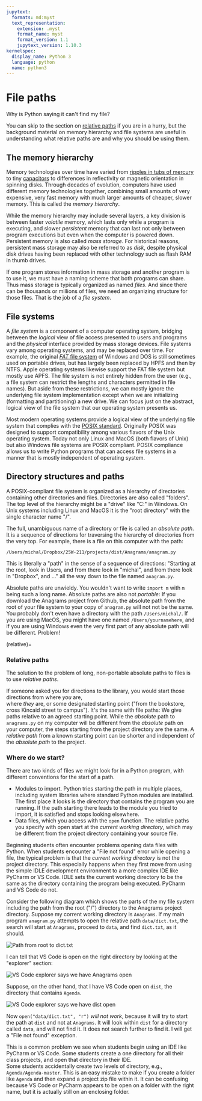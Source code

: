 ```yaml
---
jupytext:
  formats: md:myst
  text_representation:
    extension: .myst
    format_name: myst
    format_version: 1.1
    jupytext_version: 1.10.3
kernelspec:
  display_name: Python 3
  language: python
  name: python3
---
```


# File paths

Why is Python saying it can't find my file? 

You can skip to the section on [relative paths](#relative) if you 
are in a hurry, but the background material on memory hierarchy and 
file systems are useful in understanding what relative paths are and 
why you should be using them. 

## The memory hierarchy

Memory technologies over time have varied from
[ripples in tubs of mercury](
https://en.wikipedia.org/wiki/Delay-line_memory
)
to tiny [capacitors](
https://en.wikipedia.org/wiki/Dynamic_random-access_memory
)
to differences in reflectivity or magnetic orientation in spinning 
disks.  Through decades of evolution, computers have used different 
memory technologies together, combining small amounts of very 
expensive, very fast memory with much larger amounts of cheaper, 
slower memory. This is called the _memory hierarchy_. 

While the memory hierarchy may include several layers, a key 
division is between faster _volatile_ memory, which lasts only while 
a program is executing, and slower _persistent_ memory that can last 
not only between program executions but even when the computer is 
powered down. Persistent memory is also called _mass storage_.  For 
historical reasons, persistent mass storage may also be referred to 
as _disk_, despite physical disk drives having been replaced with 
other technology such as flash RAM in thumb drives. 

If one program stores information in mass storage and another 
program is to use it, we must have a naming scheme that 
both programs can share.  Thus mass storage is typically organized 
as named _files_.  And since there can be thousands or millions of 
files, we need an organizing structure for those files.  That is the 
job of a _file system_. 

## File systems

A _file system_ is a component of a computer operating system, 
bridging between the _logical_ view of file access presented to 
users and programs and the _physical_ interface provided by mass 
storage devices.  File systems vary among operating systems, and may 
be replaced over time.  For example, the original
[_FAT_ file system](
https://learn.microsoft.com/en-us/troubleshoot/windows-client/backup-and-storage/fat-hpfs-and-ntfs-file-systems
) of Windows and DOS is still sometimes used on portable drives, but
has largely been replaced by HPFS and then by NTFS.  Apple operating 
systems likewise support the FAT file system but mostly use APFS. 
The file system is not entirely hidden from the user (e.g.,
a file system
can restrict the lengths and characters permitted in file names).
But aside from these restrictions, we can mostly ignore the underlying 
file system implementation except when we are initializing 
(formatting and partitioning) a new drive.  We can focus just on
the abstract, logical view of the file system that our operating 
system presents us. 

Most modern operating systems provide a logical view of the 
underlying file system that complies with the
[POSIX standard](https://en.wikipedia.org/wiki/POSIX).
Originally POSIX was designed to support compatibility among 
various flavors of the Unix operating system.  Today not only Linux 
and MacOS (both flavors of Unix) but also Windows file systems are 
POSIX compliant.  POSIX compliance allows us to write Python 
programs that can access file systems in a manner that is mostly 
independent of operating system.  

## Directory structures and paths

A POSIX-compliant file system is organized as a hierarchy of 
directories containing other directories and files.  Directories are
also called "folders". The top level 
of the hierarchy might be a "drive" like "C:" in Windows. On Unix 
systems including Linux and MacOS it is the "root directory" with the
single character name "/".  

The full, unambiguous name of a directory or file is called an
_absolute path_.
It is a sequence of directions for traversing the 
hierarchy of directories from the very top.  For example, there is a 
file on this computer with the path: 
```shell
/Users/michal/Dropbox/25W-211/projects/dist/Anagrams/anagram.py
```
This is literally a "path" in the sense of a sequence of directions: 
"Starting at the root, look in Users, and from there look in 
"michal", and from there look in "Dropbox", and ..." all the way 
down to the file named `anagram.py`.

Absolute paths are unwieldy.  You wouldn't want to write `import m`
with `m` being such a long name.  Absolute paths are also
not _portable_: 
If you 
download the Anagrams project from Github, the absolute path from 
the root of your file system to your copy of `anagram.py` will not
not be the same.  You probably don't even have a directory with the 
path `/Users/michal/`.  If you are using MacOS, you might have one 
named `/Users/yournamehere`, and if you are using Windows even the 
very first part of any absolute path will be different.  Problem! 

(relative)=
### Relative paths

The solution to the problem of long, non-portable absolute paths to 
files is to use _relative paths_.   

If someone asked you for 
directions to the library, you would start those directions
from where _you_ are,  
where _they_ are, or some designated starting point ("from the 
bookstore, cross Kincaid street to campus").  It's the same with 
file paths:  We give paths relative to an agreed starting point. 
While the _absolute_ path to `anagrams.py` on my computer will be 
different from the _absolute_ path on your computer, the steps 
starting from the project directory are the same.  A _relative path_ 
from a known starting point can be shorter and independent of the 
_absolute path_ to the project. 

### Where do we start? 

There are two kinds of files we might look for in a Python program, 
with different 
conventions for the start of a path. 
- Modules to import.  Python tries starting the path in multiple 
  places, including system libraries where standard Python modules 
  are installed.  The first place it looks is the directory that 
  contains the program you are running.  If the path starting there 
  leads to the module you tried to import, it is satisfied and stops 
  looking elsewhere. 
- Data files, which you access with the `open` function.  The 
  relative paths you specify with open start at the _current working 
  directory_, which may be different from the project directory 
  containing your source file. 

Beginning students often encounter problems opening 
data files with Python.
When students encounter a "File not found" error while opening a 
file, the typical problem is that the _current 
working directory_ is not the project directory.  This especially 
happens when they first move from using the simple IDLE development 
environment to a more complex IDE like PyCharm or VS Code.  IDLE 
sets the current working directory to be the same as the directory 
containing the program being executed.  PyCharm and VS Code do not. 

Consider the following diagram which shows the parts of the my file 
system including the path from the root ("/") directory to the 
Anagrams project directory.  Suppose my corrent working directory 
is `Anagrams`.  If my main program `anagram.py` 
attempts to open the relative path `data/dict.txt`, the search will 
start at `Anagrams`, proceed to `data`, and find `dict.txt`, as it 
should. 

![Path from root to dict.txt](img_paths/full-path.svg)

I can tell that VS Code is open on the right directory by looking at 
the "explorer" section: 

![VS Code explorer says we have Anagrams open](
img_paths/vscode-correct.png
)

Suppose, on the other hand, that I have VS Code open on `dist`, the 
directory that contains `Agenda`.  

![VS Code explorer says we have `dist` open](
img_paths/vscode-wrong.png
)

Now `open("data/dict.txt", "r")` _will not work_, 
because it 
will try to 
start the path at `dist` and not at `Anagrams`.  It will look within 
`dist` for a directory called `data`, and will not find it.  It does 
not search further to find it.  I will get a "File not found" 
exception. 

This is a common problem we see when students begin using an IDE
like PyCharm or VS Code.  Some students create a one directory for 
all their class projects, and open that directory in their IDE.  
Some students accidentally create two levels of directory, e.g., 
`Agenda/Agenda-master`.  This is an easy mistake to make if you 
create a folder like `Agenda` and then expand a project zip file 
within it.  It can be confusing because VS Code or PyCharm appears 
to be open on a folder with the right name, but it is actually still 
on an enclosing folder.  
